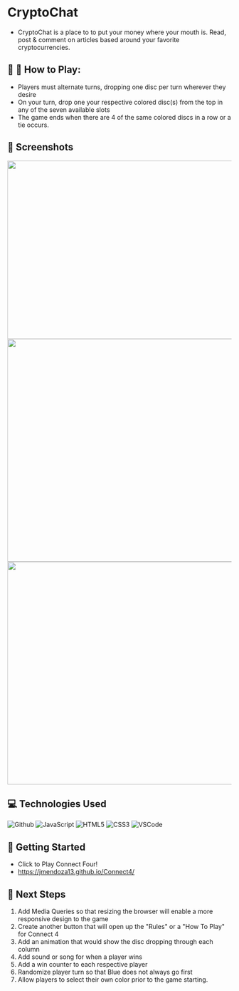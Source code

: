 # CryptoChat

* CryptoChat is a place to to put your money where your mouth is. Read, post & comment on articles based around your favorite cryptocurrencies.

## :red_circle: :large_blue_circle: How to Play: 
* Players must alternate turns, dropping one disc per turn wherever they desire
* On your turn, drop one your respective colored disc(s) from the top in any of the seven available slots
* The game ends when there are 4 of the same colored discs in a row or a tie occurs.

## :camera_flash: Screenshots


<img src="https://i.imgur.com/n4Lrzy8.png"   width="650px" height="400px"/>

<img src="https://i.imgur.com/jIC3YN3.png"   width="650px" height="500px"/>

<img src="https://i.imgur.com/IwH6SBn.png"   width="650px" height="500px"/>

## :computer: Technologies Used

![Github](https://img.shields.io/badge/-GitHub-333?style=flat&logo=github)
![JavaScript](https://img.shields.io/badge/-JavaScript-333?style=flat&logo=javascript) 
![HTML5](https://img.shields.io/badge/-HTML5-333?style=flat&logo=html5)
![CSS3](https://img.shields.io/badge/-CSS-333?style=flat&logo=css3)
![VSCode](https://img.shields.io/badge/-VS_Code-333?style=flat&logo=visualstudio)

## :diamond_shape_with_a_dot_inside: Getting Started

* Click to Play Connect Four!
* https://jmendoza13.github.io/Connect4/

## :seedling: Next Steps

1. Add Media Queries so that resizing the browser will enable a more responsive design to the game
2. Create another button that will open up the "Rules" or a "How To Play" for Connect 4
3. Add an animation that would show the disc dropping through each column
4. Add sound or song for when a player wins
5. Add a win counter to each respective player
6. Randomize player turn so that Blue does not always go first
7. Allow players to select their own color prior to the game starting.